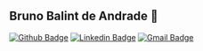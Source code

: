 ## Bruno Balint de Andrade 👋

[![Github Badge](https://img.shields.io/badge/-Github-000?style=flat-square&logo=Github&logoColor=white&link=https://github.com/bandrade)](https://github.com/bandrade)
[![Linkedin Badge](https://img.shields.io/badge/-LinkedIn-blue?style=flat-square&logo=Linkedin&logoColor=white&link=https://www.linkedin.com/in/brunobalintdeandrade/)](https://www.linkedin.com/in/https://www.linkedin.com/in/brunobalintdeandrade/)
[![Gmail Badge](https://img.shields.io/badge/-Gmail-c14438?style=flat-square&logo=Gmail&logoColor=white&link=mailto:bruno.balint@gmail.com)](mailto:bruno.balint@gmail.com)
<br />


